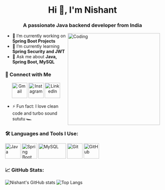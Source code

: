 <h1 align="center">Hi 👋, I'm Nishant</h1>
<h3 align="center">A passionate Java backend developer from India</h3>

<img align="right" alt="Coding" width="300" src="https://cdn.dribbble.com/users/1162077/screenshots/3848914/media/7ed7d5ca074b48b328150e5a231e8b1f.gif">

- 🔭 I’m currently working on **Spring Boot Projects**
- 🌱 I’m currently learning **Spring Security and JWT**
- 💬 Ask me about **Java, Spring Boot, MySQL**
 
### 💫 Connect with Me

<p align="center">
  <a href="mailto:mattenishant@gmail.com"><img src="https://img.icons8.com/bubbles/100/000000/gmail.png" alt="Gmail" width="50"/></a>
  <a href="https://www.instagram.com/zeconiniar?igsh=MTRicjlldmp1YXhnMQ=="><img src="https://img.icons8.com/bubbles/100/000000/instagram-new.png" alt="Instagram" width="50"/></a>
  <a href="https://www.linkedin.com/in/YOUR-LINKEDIN-USERNAME/"><img src="https://img.icons8.com/bubbles/100/000000/linkedin.png" alt="LinkedIn" width="50"/></a>
</p>

- ⚡ Fun fact: I love clean code and turbo sound sututu 🏎️

### 🛠️ Languages and Tools I Use:

<p align="left">
  <img src="https://cdn.jsdelivr.net/gh/devicons/devicon/icons/java/java-original.svg" alt="Java" width="50" height="50"/>
  <img src="https://cdn.jsdelivr.net/gh/devicons/devicon/icons/spring/spring-original.svg" alt="Spring Boot" width="50" height="50"/>
  <img src="https://www.vectorlogo.zone/logos/mysql/mysql-ar21.svg" alt="MySQL" width="90" height="50"/>
  <img src="https://www.vectorlogo.zone/logos/git-scm/git-scm-icon.svg" alt="Git" width="50" height="50"/>
  <img src="https://www.vectorlogo.zone/logos/github/github-tile.svg" alt="GitHub" width="50" height="50"/>
</p>

### 📈 GitHub Stats:

![Nishant's GitHub stats](https://github-readme-stats.vercel.app/api?username=Ni-Shant0101&show_icons=true&theme=tokyonight)
![Top Langs](https://github-readme-stats.vercel.app/api/top-langs/?username=Ni-Shant0101&layout=compact&theme=tokyonight)
